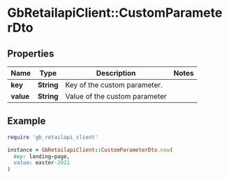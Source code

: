 # GbRetailapiClient::CustomParameterDto

## Properties

| Name | Type | Description | Notes |
| ---- | ---- | ----------- | ----- |
| **key** | **String** | Key of the custom parameter. |  |
| **value** | **String** | Value of the custom parameter |  |

## Example

```ruby
require 'gb_retailapi_client'

instance = GbRetailapiClient::CustomParameterDto.new(
  key: landing-page,
  value: easter-2021
)
```

